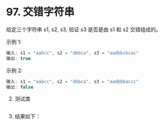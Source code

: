 # 97. 交错字符串

给定三个字符串 s1, s2, s3, 验证 s3 是否是由 s1 和 s2 交错组成的。

示例 1:
```java
输入: s1 = "aabcc", s2 = "dbbca", s3 = "aadbbcbcac"
输出: true
```
示例 2:
```java
输入: s1 = "aabcc", s2 = "dbbca", s3 = "aadbbbaccc"
输出: false
```

2. 测试类
```java

```

3. 结果如下：
```java

```
